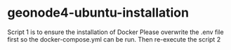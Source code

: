 # geonode4-ubuntu-installation
Script 1 is to ensure the installation of Docker
Please overwrite the .env file first so the docker-compose.yml can be run.
Then re-execute the script 2
